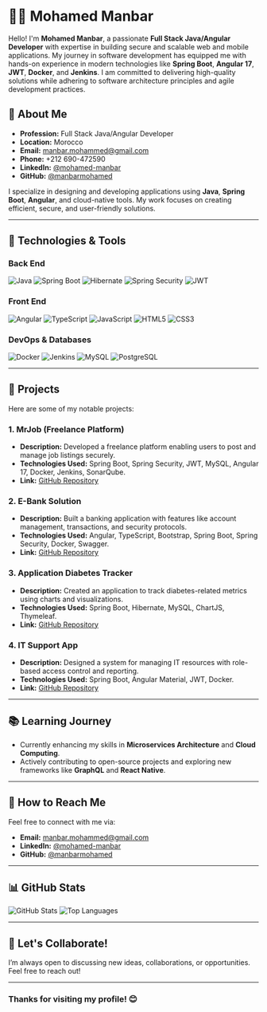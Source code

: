 # 👨‍💻 Mohamed Manbar

Hello! I'm **Mohamed Manbar**, a passionate **Full Stack Java/Angular Developer** with expertise in building secure and scalable web and mobile applications. My journey in software development has equipped me with hands-on experience in modern technologies like **Spring Boot**, **Angular 17**, **JWT**, **Docker**, and **Jenkins**. I am committed to delivering high-quality solutions while adhering to software architecture principles and agile development practices.

## 🌟 About Me

- **Profession:** Full Stack Java/Angular Developer  
- **Location:** Morocco  
- **Email:** [manbar.mohammed@gmail.com](mailto:manbar.mohammed@gmail.com)  
- **Phone:** +212 690-472590  
- **LinkedIn:** [@mohamed-manbar](https://www.linkedin.com/in/mohamed-manbar/)  
- **GitHub:** [@manbarmohamed](https://github.com/manbarmohamed)  

I specialize in designing and developing applications using **Java**, **Spring Boot**, **Angular**, and cloud-native tools. My work focuses on creating efficient, secure, and user-friendly solutions.

---

## 🔧 Technologies & Tools

### Back End
![Java](https://img.shields.io/badge/Java-ED8B00?logo=java&logoColor=white)
![Spring Boot](https://img.shields.io/badge/Spring%20Boot-6DB33F?logo=springboot&logoColor=white)
![Hibernate](https://img.shields.io/badge/Hibernate-59666C?logo=hibernate&logoColor=white)
![Spring Security](https://img.shields.io/badge/Spring%20Security-6DB33F?logo=springsecurity&logoColor=white)
![JWT](https://img.shields.io/badge/JWT-000000?logo=jwt&logoColor=white)

### Front End
![Angular](https://img.shields.io/badge/Angular-DD0031?logo=angular&logoColor=white)
![TypeScript](https://img.shields.io/badge/TypeScript-3178C6?logo=typescript&logoColor=white)
![JavaScript](https://img.shields.io/badge/JavaScript-F7DF1E?logo=javascript&logoColor=black)
![HTML5](https://img.shields.io/badge/HTML5-E34F26?logo=html5&logoColor=white)
![CSS3](https://img.shields.io/badge/CSS3-1572B6?logo=css3&logoColor=white)

### DevOps & Databases
![Docker](https://img.shields.io/badge/Docker-2496ED?logo=docker&logoColor=white)
![Jenkins](https://img.shields.io/badge/Jenkins-D24939?logo=jenkins&logoColor=white)
![MySQL](https://img.shields.io/badge/MySQL-4479A1?logo=mysql&logoColor=white)
![PostgreSQL](https://img.shields.io/badge/PostgreSQL-336791?logo=postgresql&logoColor=white)

---

## 🚀 Projects

Here are some of my notable projects:

### 1. **MrJob (Freelance Platform)**
   - **Description:** Developed a freelance platform enabling users to post and manage job listings securely.
   - **Technologies Used:** Spring Boot, Spring Security, JWT, MySQL, Angular 17, Docker, Jenkins, SonarQube.
   - **Link:** [GitHub Repository](https://github.com/manbarmohamed/MrJob)

### 2. **E-Bank Solution**
   - **Description:** Built a banking application with features like account management, transactions, and security protocols.
   - **Technologies Used:** Angular, TypeScript, Bootstrap, Spring Boot, Spring Security, Docker, Swagger.
   - **Link:** [GitHub Repository](https://github.com/manbarmohamed/E-Bank-Solution)

### 3. **Application Diabetes Tracker**
   - **Description:** Created an application to track diabetes-related metrics using charts and visualizations.
   - **Technologies Used:** Spring Boot, Hibernate, MySQL, ChartJS, Thymeleaf.
   - **Link:** [GitHub Repository](https://github.com/manbarmohamed/Diabetes-Tracker)

### 4. **IT Support App**
   - **Description:** Designed a system for managing IT resources with role-based access control and reporting.
   - **Technologies Used:** Spring Boot, Angular Material, JWT, Docker.
   - **Link:** [GitHub Repository](https://github.com/manbarmohamed/IT-Support-App)

---

## 📚 Learning Journey

- Currently enhancing my skills in **Microservices Architecture** and **Cloud Computing**.
- Actively contributing to open-source projects and exploring new frameworks like **GraphQL** and **React Native**.

---

## 💬 How to Reach Me

Feel free to connect with me via:
- **Email:** [manbar.mohammed@gmail.com](mailto:manbar.mohammed@gmail.com)  
- **LinkedIn:** [@mohamed-manbar](https://www.linkedin.com/in/mohamed-manbar/)  
- **GitHub:** [@manbarmohamed](https://github.com/manbarmohamed)  

---

## 📊 GitHub Stats

![GitHub Stats](https://github-readme-stats.vercel.app/api?username=manbarmohamed&show_icons=true&theme=dark)
![Top Languages](https://github-readme-stats.vercel.app/api/top-langs/?username=manbarmohamed&layout=compact&theme=dark)

---

## 🤝 Let's Collaborate!

I’m always open to discussing new ideas, collaborations, or opportunities. Feel free to reach out!

---

### Thanks for visiting my profile! 😊
